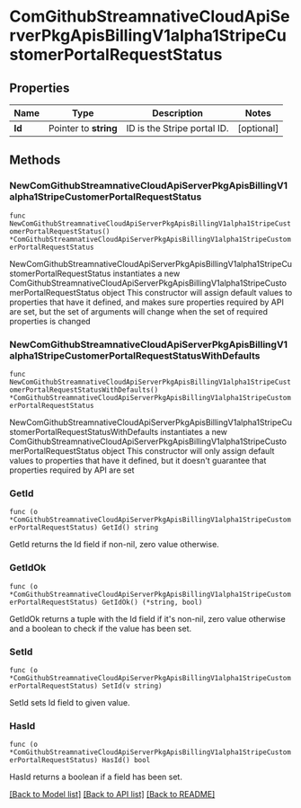 # ComGithubStreamnativeCloudApiServerPkgApisBillingV1alpha1StripeCustomerPortalRequestStatus

## Properties

Name | Type | Description | Notes
------------ | ------------- | ------------- | -------------
**Id** | Pointer to **string** | ID is the Stripe portal ID. | [optional] 

## Methods

### NewComGithubStreamnativeCloudApiServerPkgApisBillingV1alpha1StripeCustomerPortalRequestStatus

`func NewComGithubStreamnativeCloudApiServerPkgApisBillingV1alpha1StripeCustomerPortalRequestStatus() *ComGithubStreamnativeCloudApiServerPkgApisBillingV1alpha1StripeCustomerPortalRequestStatus`

NewComGithubStreamnativeCloudApiServerPkgApisBillingV1alpha1StripeCustomerPortalRequestStatus instantiates a new ComGithubStreamnativeCloudApiServerPkgApisBillingV1alpha1StripeCustomerPortalRequestStatus object
This constructor will assign default values to properties that have it defined,
and makes sure properties required by API are set, but the set of arguments
will change when the set of required properties is changed

### NewComGithubStreamnativeCloudApiServerPkgApisBillingV1alpha1StripeCustomerPortalRequestStatusWithDefaults

`func NewComGithubStreamnativeCloudApiServerPkgApisBillingV1alpha1StripeCustomerPortalRequestStatusWithDefaults() *ComGithubStreamnativeCloudApiServerPkgApisBillingV1alpha1StripeCustomerPortalRequestStatus`

NewComGithubStreamnativeCloudApiServerPkgApisBillingV1alpha1StripeCustomerPortalRequestStatusWithDefaults instantiates a new ComGithubStreamnativeCloudApiServerPkgApisBillingV1alpha1StripeCustomerPortalRequestStatus object
This constructor will only assign default values to properties that have it defined,
but it doesn't guarantee that properties required by API are set

### GetId

`func (o *ComGithubStreamnativeCloudApiServerPkgApisBillingV1alpha1StripeCustomerPortalRequestStatus) GetId() string`

GetId returns the Id field if non-nil, zero value otherwise.

### GetIdOk

`func (o *ComGithubStreamnativeCloudApiServerPkgApisBillingV1alpha1StripeCustomerPortalRequestStatus) GetIdOk() (*string, bool)`

GetIdOk returns a tuple with the Id field if it's non-nil, zero value otherwise
and a boolean to check if the value has been set.

### SetId

`func (o *ComGithubStreamnativeCloudApiServerPkgApisBillingV1alpha1StripeCustomerPortalRequestStatus) SetId(v string)`

SetId sets Id field to given value.

### HasId

`func (o *ComGithubStreamnativeCloudApiServerPkgApisBillingV1alpha1StripeCustomerPortalRequestStatus) HasId() bool`

HasId returns a boolean if a field has been set.


[[Back to Model list]](../README.md#documentation-for-models) [[Back to API list]](../README.md#documentation-for-api-endpoints) [[Back to README]](../README.md)


